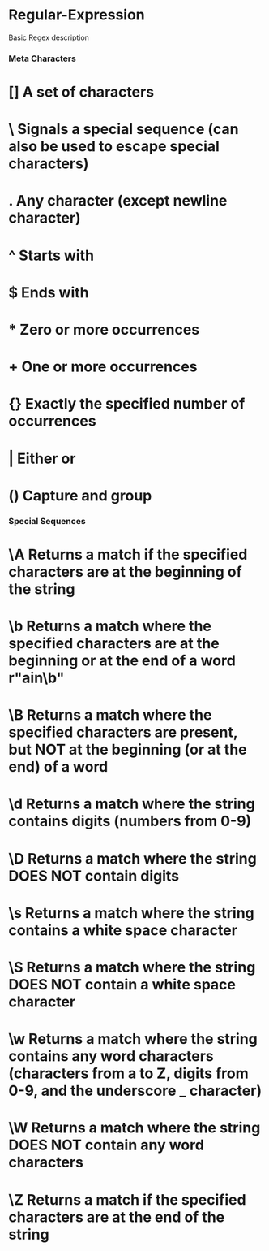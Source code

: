# Regular-Expression
Basic Regex description

### Meta Characters
# [] A set of characters
# \ Signals a special sequence (can also be used to escape special characters)
# . Any character (except newline character)
# ^ Starts with
# $ Ends with
# * Zero or more occurrences
# + One or more occurrences
# {} Exactly the specified number of occurrences
# | Either or
# () Capture and group

### Special Sequences
# \A Returns a match if the specified characters are at the beginning of the string
# \b Returns a match where the specified characters are at the beginning or at the end of a word r"ain\b"
# \B Returns a match where the specified characters are present, but NOT at the beginning (or at the end) of a word

# \d Returns a match where the string contains digits (numbers from 0-9)
# \D Returns a match where the string DOES NOT contain digits
# \s Returns a match where the string contains a white space character
# \S Returns a match where the string DOES NOT contain a white space character
# \w Returns a match where the string contains any word characters (characters from a to Z, digits from 0-9, and the underscore _ character)
# \W Returns a match where the string DOES NOT contain any word characters
# \Z Returns a match if the specified characters are at the end of the string
